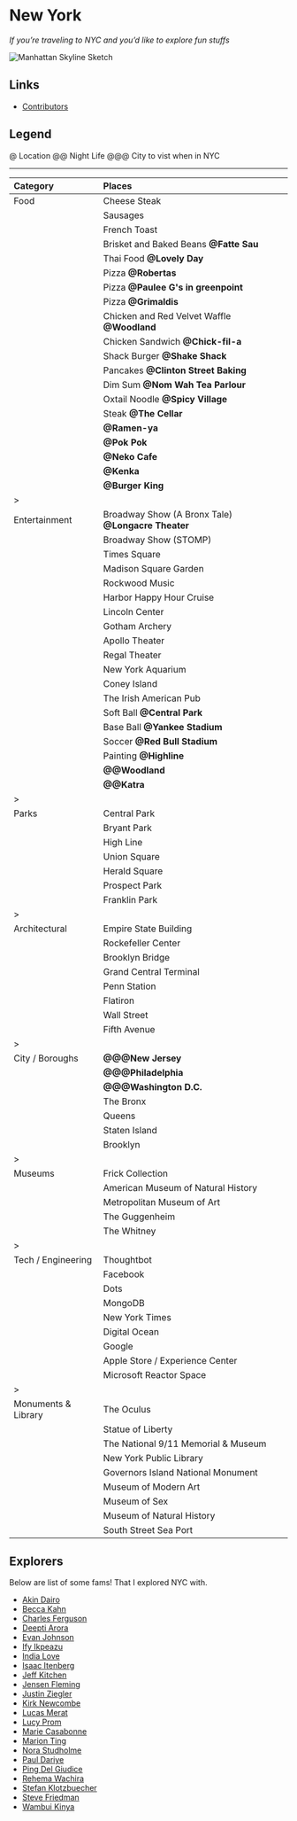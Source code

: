 # New York

*If you’re traveling to NYC and you’d like to explore fun stuffs*


![Manhattan Skyline Sketch][]


## Links
  - [Contributors](#Contributors)

## Legend

@ Location
@@ Night Life
@@@ City to vist when in NYC

---

| Category      | Places                                            |
| :------------ |:--------------------------------------------------|
| Food          | Cheese Steak                                      |
|               | Sausages                                          |
|               | French Toast                                      |
|               | Brisket and Baked Beans **@Fatte Sau**            |
|               | Thai Food **@Lovely Day**                         |
|               | Pizza **@Robertas**                               |
|               | Pizza **@Paulee G's in greenpoint**               |
|               | Pizza **@Grimaldis**                              |
|               | Chicken and Red Velvet Waffle **@Woodland**       |
|               | Chicken Sandwich **@Chick-fil-a**                 |
|               | Shack Burger **@Shake Shack**                     |
|               | Pancakes **@Clinton Street Baking**               |
|               | Dim Sum **@Nom Wah Tea Parlour**                  |
|               | Oxtail Noodle **@Spicy Village**                  |
|               | Steak **@The Cellar**                             |
|               | **@Ramen-ya**                                     |
|               | **@Pok Pok**                                      |
|               | **@Neko Cafe**                                    |
|               | **@Kenka**                                        |
|               | **@Burger King**                                  |
| >             |                                                   |
| Entertainment | Broadway Show (A Bronx Tale) **@Longacre Theater**|
|               | Broadway Show (STOMP)                             |
|               | Times Square                                      |
|               | Madison Square Garden                             |
|               | Rockwood Music                                    |
|               | Harbor Happy Hour Cruise                          |
|               | Lincoln Center                                    |
|               | Gotham Archery                                    |
|               | Apollo Theater                                    |
|               | Regal Theater                                     |
|               | New York Aquarium                                 |
|               | Coney Island                                      |
|               | The Irish American Pub                            |
|               | Soft Ball **@Central Park**                       |
|               | Base Ball **@Yankee Stadium**                     |
|               | Soccer **@Red Bull Stadium**                      |
|               | Painting **@Highline**                            |
|               | **@@Woodland**                                    |
|               | **@@Katra**                                       |
| >             |                                                   |
| Parks         | Central Park                                      |
|               | Bryant Park                                       |
|               | High Line                                         |
|               | Union Square                                      |
|               | Herald Square                                     |
|               | Prospect Park                                     |
|               | Franklin Park                                     |
| >             |                                                   |
| Architectural | Empire State Building                             |
|               | Rockefeller Center                                |
|               | Brooklyn Bridge                                   |
|               | Grand Central Terminal                            |
|               | Penn Station                                      |
|               | Flatiron                                          |
|               | Wall Street                                       |
|               | Fifth Avenue                                      |
| >             |                                                   |
| City / Boroughs | **@@@New Jersey**                               |
|               | **@@@Philadelphia**                               |
|               | **@@@Washington D.C.**                            |
|               | The Bronx                                         |
|               | Queens                                            |
|               | Staten Island                                     |
|               | Brooklyn                                          |
| >             |                                                   |
| Museums       | Frick Collection                                  |
|               | American Museum of Natural History                |
|               | Metropolitan Museum of Art                        |
|               | The Guggenheim                                    |
|               | The Whitney                                       |
| >             |                                                   |
| Tech / Engineering | Thoughtbot                                   |
|               | Facebook                                          |
|               | Dots                                              |
|               | MongoDB                                           |
|               | New York Times                                    |
|               | Digital Ocean                                     |
|               | Google                                            |
|               | Apple Store / Experience Center                   |
|               | Microsoft Reactor Space                           |
| >             |                                                   |
| Monuments & Library | The Oculus                                  |
|               | Statue of Liberty                                 |
|               | The National 9/11 Memorial & Museum               |
|               | New York Public Library                           |
|               | Governors Island National Monument                |
|               | Museum of Modern Art                              |
|               | Museum of Sex                                     |
|               | Museum of Natural History                         |
|               | South Street Sea Port                             |

## Explorers

Below are list of some fams! That I explored NYC with.

  - [Akin Dairo]()
  - [Becca Kahn]()
  - [Charles Ferguson]()
  - [Deepti Arora]()
  - [Evan Johnson]()
  - [Ify Ikpeazu]()
  - [India Love]()
  - [Isaac Itenberg]()
  - [Jeff Kitchen]()
  - [Jensen Fleming]()
  - [Justin Ziegler]()
  - [Kirk Newcombe]()
  - [Lucas Merat]()
  - [Lucy Prom]()
  - [Marie Casabonne]()
  - [Marion Ting]()
  - [Nora Studholme]()
  - [Paul Dariye]()
  - [Ping Del Giudice]()
  - [Rehema Wachira]()
  - [Stefan Klotzbuecher]()
  - [Steve Friedman]()
  - [Wambui Kinya]()

  [Manhattan Skyline Sketch]: ../_static/manhattan-skyline-sketch.gif "Manhattan Skyline Sketch"
